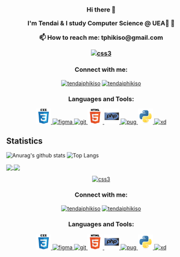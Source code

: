 <h3 align="Center"> Hi there 👋 </h>

<p align="center"> I'm Tendai & I study Computer Science @ UEA🌱 🌱 </p>
<p align="center"> 📫 How to reach me: tphikiso@gmail.com </p>

<p align="center"><a href="https://github.com/TendaiPhikiso/TendaiPhikiso/blob/main/imageGif.gif" target="_blank"> <img src="https://github.com/TendaiPhikiso/TendaiPhikiso/blob/main/imageGif.gif"alt="css3" width="400" /> </a> 

<h3 align="center">Connect with me:</h3>
<p align="center">
<a href="https://www.linkedin.com/in/tendai-p-5884451b1/" target="blank"><img align="center" src="https://raw.githubusercontent.com/rahuldkjain/github-profile-readme-generator/master/src/images/icons/Social/linked-in-alt.svg" alt="tendaiphikiso" height="30" width="40" /></a>
<a href="https://kaggle.com/tendaiphikiso" target="blank"><img align="center" src="https://raw.githubusercontent.com/rahuldkjain/github-profile-readme-generator/master/src/images/icons/Social/kaggle.svg" alt="tendaiphikiso" height="30" width="40" /></a>
</p>

<h3 align="center">Languages and Tools:</h3>
<p align="center"><a href="https://www.w3schools.com/css/" target="_blank"> <img src="https://raw.githubusercontent.com/devicons/devicon/master/icons/css3/css3-original-wordmark.svg"alt="css3" width="40" height="40"/> </a> <a href="https://www.figma.com/" target="_blank"> <img src="https://www.vectorlogo.zone/logos/figma/figma-icon.svg" alt="figma" width="40" height="40"/> </a> <a href="https://git-scm.com/" target="_blank"> <img src="https://www.vectorlogo.zone/logos/git-scm/git-scm-icon.svg" alt="git" width="40" height="40"/> </a> <a href="https://www.w3.org/html/" target="_blank"> <img src="https://raw.githubusercontent.com/devicons/devicon/master/icons/html5/html5-original-wordmark.svg" alt="html5" width="40" height="40"/> </a> <a href="https://www.php.net" target="_blank"> <img src="https://raw.githubusercontent.com/devicons/devicon/master/icons/php/php-original.svg" alt="php" width="40" height="40"/> </a> <a href="https://pugjs.org" target="_blank"> <img src="https://cdn.worldvectorlogo.com/logos/pug.svg" alt="pug" width="40" height="40"/> </a> <a href="https://www.python.org" target="_blank"> <img src="https://raw.githubusercontent.com/devicons/devicon/master/icons/python/python-original.svg" alt="python" width="40" height="40"/> </a> <a href="https://www.adobe.com/products/xd.html" target="_blank"> <img src="https://cdn.worldvectorlogo.com/logos/adobe-xd.svg" alt="xd" width="40" height="40"/> </a></p> 


  
## Statistics

![Anurag's github stats](https://github-readme-stats.vercel.app/api?username=TendaiPhikiso&show_icons=true&bg_color=845EC2,D65DB1,FF6F91,FF9671&text_color=ffffff&title_color=ffffff&icon_color=FFFFFF&border_radius=30&line_height=33&count_private=true)
![Top Langs](https://github-readme-stats.vercel.app/api/top-langs/?username=TendaiPhikiso&bg_color=845EC2,D65DB1,FF6F91,FF9671&border_radius=30&text_color=ffffff&title_color=ffffff&&langs_count=4)

  
<a href="https://github.com/HarryYelland/ProActive">
  <img align="center" src="https://github-readme-stats.vercel.app/api/pin/?username=HarryYelland&repo=ProActive&bg_color=845EC2,D65DB1,FF6F91,FF9671&text_color=ffffff&title_color=ffffff&icon_color=FFFFFF&border_radius=30" />
</a>
  
  <a href="https://github.com/TendaiPhikiso/JavaInventoryProject">
  <img align="center" src="https://github-readme-stats.vercel.app/api/pin/?username=TendaiPhikiso&repo=JavaInventoryProject&bg_color=845EC2,D65DB1,FF6F91,FF9671&text_color=ffffff&title_color=ffffff&icon_color=FFFFFF&border_radius=30" />
</a>


<p align="center"><a href="https://github.com/TendaiPhikiso/TendaiPhikiso/blob/main/imageGif.gif" target="_blank"> <img src="https://github.com/TendaiPhikiso/TendaiPhikiso/blob/main/imageGif.gif"alt="css3" width="400" /> </a> 

<h3 align="center">Connect with me:</h3>
<p align="center">
<a href="https://www.linkedin.com/in/tendai-p-5884451b1/" target="blank"><img align="center" src="https://raw.githubusercontent.com/rahuldkjain/github-profile-readme-generator/master/src/images/icons/Social/linked-in-alt.svg" alt="tendaiphikiso" height="30" width="40" /></a>
<a href="https://kaggle.com/tendaiphikiso" target="blank"><img align="center" src="https://raw.githubusercontent.com/rahuldkjain/github-profile-readme-generator/master/src/images/icons/Social/kaggle.svg" alt="tendaiphikiso" height="30" width="40" /></a>
</p>

<h3 align="center">Languages and Tools:</h3>
<p align="center"><a href="https://www.w3schools.com/css/" target="_blank"> <img src="https://raw.githubusercontent.com/devicons/devicon/master/icons/css3/css3-original-wordmark.svg"alt="css3" width="40" height="40"/> </a> <a href="https://www.figma.com/" target="_blank"> <img src="https://www.vectorlogo.zone/logos/figma/figma-icon.svg" alt="figma" width="40" height="40"/> </a> <a href="https://git-scm.com/" target="_blank"> <img src="https://www.vectorlogo.zone/logos/git-scm/git-scm-icon.svg" alt="git" width="40" height="40"/> </a> <a href="https://www.w3.org/html/" target="_blank"> <img src="https://raw.githubusercontent.com/devicons/devicon/master/icons/html5/html5-original-wordmark.svg" alt="html5" width="40" height="40"/> </a> <a href="https://www.php.net" target="_blank"> <img src="https://raw.githubusercontent.com/devicons/devicon/master/icons/php/php-original.svg" alt="php" width="40" height="40"/> </a> <a href="https://pugjs.org" target="_blank"> <img src="https://cdn.worldvectorlogo.com/logos/pug.svg" alt="pug" width="40" height="40"/> </a> <a href="https://www.python.org" target="_blank"> <img src="https://raw.githubusercontent.com/devicons/devicon/master/icons/python/python-original.svg" alt="python" width="40" height="40"/> </a> <a href="https://www.adobe.com/products/xd.html" target="_blank"> <img src="https://cdn.worldvectorlogo.com/logos/adobe-xd.svg" alt="xd" width="40" height="40"/> </a></p> 



<!--
**TendaiPhikiso/TendaiPhikiso** is a ✨ _special_ ✨ repository because its `README.md` (this file) appears on your GitHub profile.

Here are some ideas to get you started:

- 🔭 I’m currently working on ...
- 🌱 I’m currently learning ...
- 👯 I’m looking to collaborate on ...
- 🤔 I’m looking for help with ...
- 💬 Ask me about ...
- 📫 How to reach me: ...
- 😄 Pronouns: ...
- ⚡ Fun fact: ...
-->
